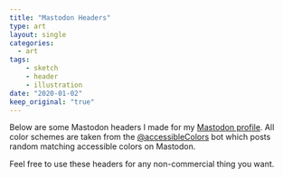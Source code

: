 ```yaml
---
title: "Mastodon Headers"
type: art
layout: single
categories: 
  - art
tags:
    - sketch
    - header
    - illustration
date: "2020-01-02"
keep_original: "true"
---
```


Below are some Mastodon headers I made for my [Mastodon profile](https://bullgit.party/@kevin). All color schemes are taken from the [@accessibleColors](https://botsin.space/@accessibleColors) bot which posts random matching accessible colors on Mastodon. 

Feel free to use these headers for any non-commercial thing you want. 